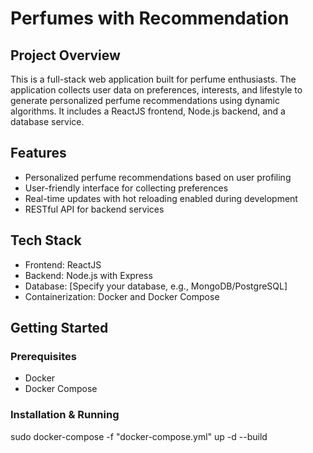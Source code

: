 # Perfumes with Recommendation

## Project Overview
This is a full-stack web application built for perfume enthusiasts. The application collects user data on preferences, interests, and lifestyle to generate personalized perfume recommendations using dynamic algorithms. It includes a ReactJS frontend, Node.js backend, and a database service.

## Features
- Personalized perfume recommendations based on user profiling
- User-friendly interface for collecting preferences
- Real-time updates with hot reloading enabled during development
- RESTful API for backend services

## Tech Stack
- Frontend: ReactJS
- Backend: Node.js with Express
- Database: [Specify your database, e.g., MongoDB/PostgreSQL]
- Containerization: Docker and Docker Compose

## Getting Started

### Prerequisites
- Docker
- Docker Compose

### Installation & Running

sudo docker-compose -f "docker-compose.yml" up -d --build

